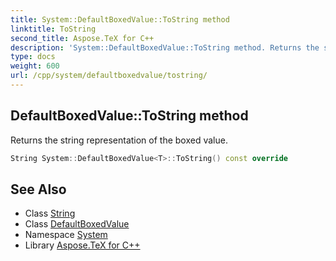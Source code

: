 ```yaml
---
title: System::DefaultBoxedValue::ToString method
linktitle: ToString
second_title: Aspose.TeX for C++
description: 'System::DefaultBoxedValue::ToString method. Returns the string representation of the boxed value in C++.'
type: docs
weight: 600
url: /cpp/system/defaultboxedvalue/tostring/
---
```

## DefaultBoxedValue::ToString method


Returns the string representation of the boxed value.

```cpp
String System::DefaultBoxedValue<T>::ToString() const override
```

## See Also

* Class [String](../../string/)
* Class [DefaultBoxedValue](../)
* Namespace [System](../../)
* Library [Aspose.TeX for C++](../../../)
